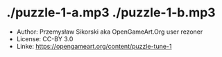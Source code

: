 # ./puzzle-1-a.mp3 ./puzzle-1-b.mp3

* Author: Przemysław Sikorski aka OpenGameArt.Org user rezoner
* License: CC-BY 3.0
* Linke: https://opengameart.org/content/puzzle-tune-1

